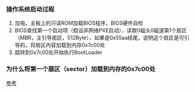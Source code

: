 ### 操作系统启动过程

1. 加电，主板上的只读ROM加载BIOS程序，BIOS硬件自检
2. BIOS查找第一个启动项（假设非网络PXE启动），读取0磁头0磁道第1个扇区（MBR，主引导扇区，512Byte），如果是0x55aa结尾，说明这个扇区是可引导的，将扇区内容加载到内存0x7c00处
3. 跳转到0x7c00处开始执行BootLoader


### 为什么将第一个扇区（sector）加载到内存的0x7c00处

[参考](http://www.ruanyifeng.com/blog/2015/09/0x7c00.html)
